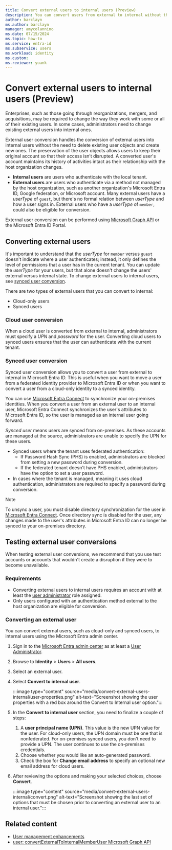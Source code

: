 ```yaml
---
title: Convert external users to internal users (Preview)
description: You can convert users from external to internal without the need to recreate them.
author: barclayn
ms.author: barclayn
manager: amycolannino
ms.date: 07/15/2024
ms.topic: how-to
ms.service: entra-id
ms.subservice: users
ms.workload: identity
ms.custom: 
ms.reviewer: yuank
---
```


# Convert external users to internal users (Preview)

Enterprises, such as those going through reorganizations, mergers, and acquisitions, may be required to change the way they work with some or all of their existing users. In some cases, administrators need to change existing external users into internal ones. 

External user conversion handles the conversion of external users into internal users without the need to delete  existing user objects and create new ones. The preservation of the user objects allows users to keep their original account so that their access isn’t disrupted. A converted user's account maintains its history of activities intact as their relationship with the host organization changes.

- **Internal users** are users who authenticate with the local tenant.
- **External users** are users who authenticate via a method not managed by the host organization, such as another organization's Microsoft Entra ID, Google federation, or Microsoft account. Many external users have a *userType* of `guest`, but there's no formal relation between *userType* and how a user signs in. External users who have a *userType* of `member`, could also be eligible for conversion.

External user conversion can be performed using [Microsoft Graph API](https://graph.microsoft.com) or the Microsoft Entra ID Portal.

## Converting external users

It's important to understand that the *userType* for `member` versus `guest` doesn't indicate where a user authenticates; instead, it only defines the level of permissions that a user has in the current tenant. You can update the *userType* for your users, but that alone doesn't change the users' external versus internal state. To change external users to internal users, see [synced user conversion](#synced-user-conversion).

There are two types of external users that you can convert to internal:

- Cloud-only users
- Synced users 

### Cloud user conversion

When a cloud user is converted from external to internal, administrators must specify a *UPN* and *password* for the user. Converting cloud users to synced users ensures that the user can authenticate with the current tenant.

### Synced user conversion

Synced user conversion allows you to convert a user from external to internal in Microsoft Entra ID. This is useful when you want to move a user from a federated identity provider to Microsoft Entra ID or when you want to convert a user from a cloud-only identity to a synced identity.

You can use [Microsoft Entra Connect](~/identity/hybrid/connect/whatis-azure-ad-connect.md) to synchronize your on-premises identities. When you convert a user from an external user to an internal user, Microsoft Entra Connect synchronizes the user's attributes to Microsoft Entra ID, so the user is managed as an internal user going forward.

 *Synced user* means users are synced from on-premises. As these accounts are managed at the source, administrators are unable to specify the UPN for these users.

- Synced users where the tenant uses federated authentication:
  - If Password Hash Sync (PHS) is enabled, administrators are blocked from setting a new password during conversion. 
  - If the federated tenant doesn't have PHS enabled, administrators have the option to set a user password.
- In cases where the tenant is managed, meaning it uses cloud authentication, administrators are required to specify a password during conversion.

> [!NOTE]
>To unsync a user, you must disable directory synchronization for the user in [Microsoft Entra Connect](~/identity/hybrid/connect/whatis-azure-ad-connect.md). Once directory sync is disabled for the user, any changes made to the user's attributes in Microsoft Entra ID can no longer be synced to your on-premises directory.

## Testing external user conversions

When testing external user conversions, we recommend that you use test accounts or accounts that wouldn't create a disruption if they were to become unavailable.

### Requirements

- Converting external users to internal users requires an account with at least the [user administrator](~/identity/role-based-access-control/permissions-reference.md#user-administrator) role assigned.
- Only users configured with an authentication method external to the host organization are eligible for conversion. 

### Converting an external user

You can convert external users, such as cloud-only and synced users, to internal users using the Microsoft Entra admin center. 

1. Sign in to the [Microsoft Entra admin center](https://entra.microsoft.com) as at least a [User Administrator](~/identity/role-based-access-control/permissions-reference.md#user-administrator).

1. Browse to **Identity** > **Users** > **All users**.

1. Select an external user.
1. Select **Convert to internal user**.

    :::image type="content" source="media/convert-external-users-internal/user-properties.png" alt-text="Screenshot showing the user properties with a red box around the Convert to Internal user option.":::

1. In the **Convert to internal user** section, you need to finalize a couple of steps:
    1. A **user principal name (UPN)**. This value is the new UPN value for the user. For cloud-only users, the UPN domain must be one that is nonfederated. For on-premises synced users, you don't need to provide a UPN. The user continues to use the on-premises credentials.
    1. Choose whether you would like an auto-generated password.
    1. Check the box for **Change email address** to specify an optional new email address for cloud users.
1. After reviewing the options and making your selected choices, choose **Convert**.

    :::image type="content" source="media/convert-external-users-internal/convert.png" alt-text="Screenshot showing the last set of options that must be chosen prior to converting an external user to an internal user.":::


## Related content

- [User management enhancements](users-search-enhanced.md)
- [user: convertExternalToInternalMemberUser Microsoft Graph API](/graph/api/user-convertexternaltointernalmemberuser)
